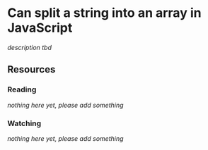 # Can split a string into an array in JavaScript

_description tbd_

## Resources

### Reading

_nothing here yet, please add something_

### Watching

_nothing here yet, please add something_
